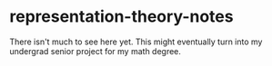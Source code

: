 # representation-theory-notes

There isn't much to see here yet. This might eventually turn into my undergrad
senior project for my math degree.

